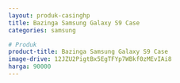 ```yaml
---
layout: produk-casinghp
title: Bazinga Samsung Galaxy S9 Case
categories: samsung

# Produk
product-title: Bazinga Samsung Galaxy S9 Case
image-drive: 12JZU2PigtBx5EgTFYp7WBkf0zMEvIAi8
harga: 90000
---
```

